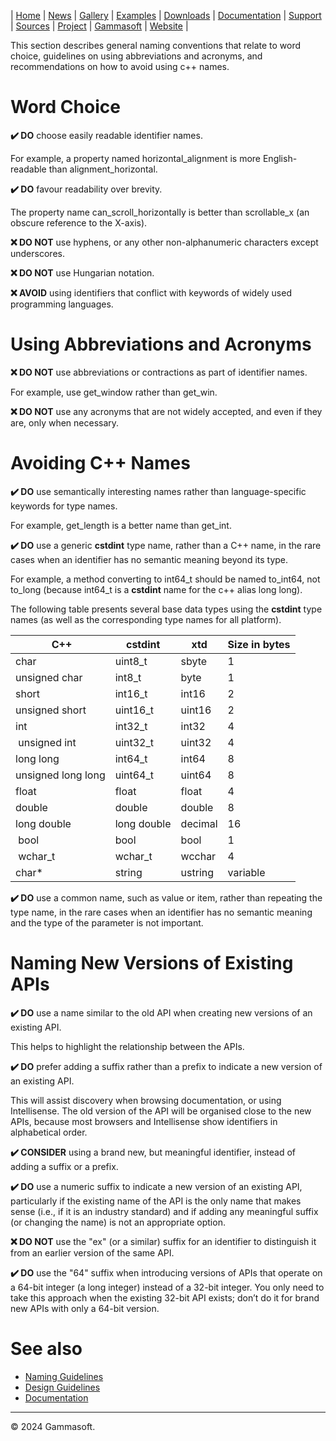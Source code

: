 | [Home](home.md) | [News](news.md) | [Gallery](gallery.md) | [Examples](examples.md) | [Downloads](downloads.md) | [Documentation](documentation.md) | [Support](support.md) | [Sources](https://github.com/gammasoft71/xtd) | [Project](https://sourceforge.net/projects/xtdpro/) | [Gammasoft](gammasoft.md) | [Website](https://gammasoft71.github.io/xtd) |

This section describes general naming conventions that relate to word choice, guidelines on using abbreviations and acronyms, and recommendations on how to avoid using c++ names.
 
# Word Choice
 
**✔️ DO** choose easily readable identifier names.
 
For example, a property named horizontal_alignment is more English-readable than alignment_horizontal.
 
**✔️ DO** favour readability over brevity.
 
The property name can_scroll_horizontally is better than scrollable_x (an obscure reference to the X-axis).
 
**❌ DO NOT** use hyphens, or any other non-alphanumeric characters except underscores.
 
**❌ DO NOT** use Hungarian notation.
 
**❌ AVOID** using identifiers that conflict with keywords of widely used programming languages.
 
# Using Abbreviations and Acronyms
 
**❌ DO NOT** use abbreviations or contractions as part of identifier names.
 
For example, use get_window rather than get_win.
 
**❌ DO NOT** use any acronyms that are not widely accepted, and even if they are, only when necessary.
 
# Avoiding C++ Names
 
**✔️ DO** use semantically interesting names rather than language-specific keywords for type names.
 
For example, get_length is a better name than get_int.
 
**✔️ DO** use a generic **cstdint** type name, rather than a C++ name, in the rare cases when an identifier has no semantic meaning beyond its type.
 
For example, a method converting to int64_t should be named to_int64, not to_long (because int64_t is a **cstdint** name for the c++ alias long long).

The following table presents several base data types using the **cstdint** type names (as well as the corresponding type names for all platform).

| C++                | cstdint     | xtd     | Size in bytes |
| ------------------ | ----------- | ------- | ------------- |
| char               | uint8_t     | sbyte   | 1             |
| unsigned char      | int8_t      | byte    | 1             |
| short              | int16_t     | int16   | 2             |
| unsigned short     | uint16_t    | uint16  | 2             |
| int                | int32_t     | int32   | 4             |
| unsigned int       | uint32_t    | uint32  | 4             |
| long long          | int64_t     | int64   | 8             |
| unsigned long long | uint64_t    | uint64  | 8             |
| float              | float       | float   | 4             |
| double             | double      | double  | 8             |
| long double        | long double | decimal | 16            |
| bool               | bool        | bool    | 1             |
| wchar_t            | wchar_t     | wcchar  | 4             |
| char*              | string      | ustring | variable      |

**✔️ DO** use a common name, such as value or item, rather than repeating the type name, in the rare cases when an identifier has no semantic meaning and the type of the parameter is not important.

# Naming New Versions of Existing APIs

**✔️ DO** use a name similar to the old API when creating new versions of an existing API.

This helps to highlight the relationship between the APIs.

**✔️ DO** prefer adding a suffix rather than a prefix to indicate a new version of an existing API.

This will assist discovery when browsing documentation, or using Intellisense. The old version of the API will be organised close to the new APIs, because most browsers and Intellisense show identifiers in alphabetical order.

**✔️ CONSIDER** using a brand new, but meaningful identifier, instead of adding a suffix or a prefix.

**✔️ DO** use a numeric suffix to indicate a new version of an existing API, particularly if the existing name of the API is the only name that makes sense (i.e., if it is an industry standard) and if adding any meaningful suffix (or changing the name) is not an appropriate option.

**❌ DO NOT** use the "ex" (or a similar) suffix for an identifier to distinguish it from an earlier version of the same API.

**✔️ DO** use the "64" suffix when introducing versions of APIs that operate on a 64-bit integer (a long integer) instead of a 32-bit integer. You only need to take this approach when the existing 32-bit API exists; don’t do it for brand new APIs with only a 64-bit version.

# See also

* [Naming Guidelines](naming_guidelines.md)
* [Design Guidelines](design_guidelines.md)
* [Documentation](documentation.md)

______________________________________________________________________________________________

© 2024 Gammasoft.
